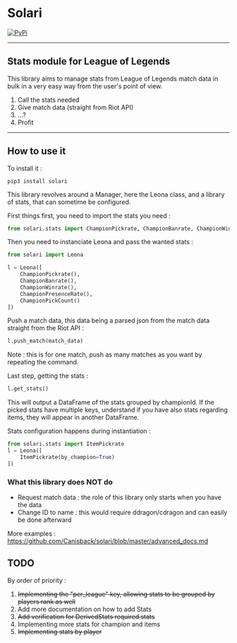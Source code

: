 # Solari

[![PyPi](https://img.shields.io/pypi/v/solari)](https://pypi.org/project/solari/)

***

## Stats module for League of Legends

This library aims to manage stats from League of Legends match data in bulk in a very easy way from the user's point of view.

1. Call the stats needed
2. Give match data (straight from Riot API)
3. ...?
4. Profit


***

## How to use it

To install it : 

```
pip3 install solari
```

This library revolves around a Manager, here the Leona class, and a library of stats, that can sometime be configured.

First things first, you need to import the stats you need : 

```python
from solari.stats import ChampionPickrate, ChampionBanrate, ChampionWinrate, ChampionPresenceRate, ChampionPickCount
```

Then you need to instanciate Leona and pass the wanted stats : 

```python
from solari import Leona

l = Leona([
    ChampionPickrate(),
    ChampionBanrate(),
    ChampionWinrate(),
    ChampionPresenceRate(),
    ChampionPickCount()
])
```

Push a match data, this data being a parsed json from the match data straight from the Riot API : 

```python
l.push_match(match_data)
```

Note : this is for one match, push as many matches as you want by repeating the command.

Last step, getting the stats : 

```python
l.get_stats()
```

This will output a DataFrame of the stats grouped by championId. If the picked stats have multiple keys, understand if you have also stats regarding items, they will appear in another DataFrame.

Stats configuration happens during instantiation : 

```python
from solari.stats import ItemPickrate
l = Leona([
    ItemPickrate(by_champion=True)
])
```

### What this library does NOT do

 * Request match data : the role of this library only starts when you have the data
 * Change ID to name : this would require ddragon/cdragon and can easily be done afterward

More examples : https://github.com/Canisback/solari/blob/master/advanced_docs.md

## TODO

By order of priority :

1. ~~Implementing the "per_league" key, allowing stats to be grouped by players rank as well~~
2. Add more documentation on how to add Stats
3. ~~Add verification for DerivedStats required stats~~
4. Implementing more stats for champion and items
5. ~~Implementing stats by player~~